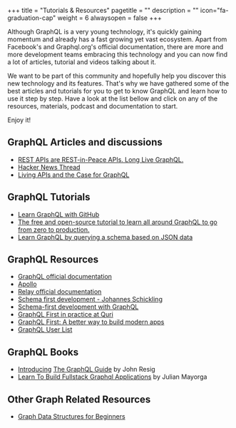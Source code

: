+++
title = "Tutorials & Resources"
pagetitle = ""
description = ""
icon="fa-graduation-cap"
weight = 6
alwaysopen = false
+++

Although GraphQL is a very young technology, it's quickly gaining momentum and already has a fast growing yet vast ecosystem. Apart from Facebook's and Graphql.org's official documentation, there are more and more development teams embracing this technology and you can now find a lot of articles, tutorial and videos talking about it.

We want to be part of this community and hopefully help you discover this new technology and its features. That's why we have gathered some of the best articles and tutorials for you to get to know GraphQL and learn how to use it step by step. Have a look at the list bellow and click on any of the resources, materials, podcast and documentation to start.

Enjoy it!

## GraphQL Articles and discussions

- [REST APIs are REST-in-Peace APIs. Long Live GraphQL.](https://medium.freecodecamp.org/rest-apis-are-rest-in-peace-apis-long-live-graphql-d412e559d8e4) 
- [Hacker News Thread](https://news.ycombinator.com/item?id=16540638)
- [Living APIs and the Case for GraphQL](https://brandur.org/graphql)

## GraphQL Tutorials

- [Learn GraphQL with GitHub](https://github.com/blog/2412-learn-graphql-with-github )
- [The free and open-source tutorial to learn all around GraphQL to go from zero to production.](https://www.howtographql.com/)
- [Learn GraphQL by querying a schema based on JSON data](https://www.graphql.college/practice-graphql/)

## GraphQL Resources

- [GraphQL official documentation](http://graphql.org/learn/)
- [Apollo](http://dev.apollodata.com/)
- [Relay official documentation](https://facebook.github.io/relay/docs/en/introduction-to-relay.html) 
- [Schema first development - Johannes Schickling](https://www.youtube.com/watch?v=SdWI7XaAeeY)
- [Schema-first development with GraphQL](https://conferences.oreilly.com/fluent/fl-ca-2017/public/schedule/detail/58715)
- [GraphQL First in practice at Quri](https://dev-blog.apollodata.com/graphql-first-in-practice-at-quri-7bf84b260135)
- [GraphQL First: A better way to build modern apps](https://dev-blog.apollodata.com/graphql-first-a-better-way-to-build-modern-apps-b5a04f7121a0)
- [GraphQL User List](http://graphql.org/users/)

## GraphQL Books

- [Introducing](https://blog.graphql.guide/introducing-the-graphql-guide-11a5ae48628a) [The GraphQL Guide](https://graphql.guide/) by John Resig
- [Learn To Build Fullstack Graphql Applications](https://www.graphql.college/fullstack-graphql) by Julian Mayorga

## Other Graph Related Resources

- [Graph Data Structures for Beginners
](https://adrianmejia.com/blog/2018/05/14/data-structures-for-beginners-graphs-time-complexity-tutorial/) 
